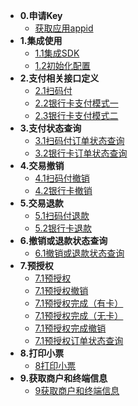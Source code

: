 * **0.申请Key**
    * [获取应用appid](apply/createapp.md)
* **1.集成使用**
    * [1.1集成SDK](integration/integration.md)
    * [1.2初始化配置](integration/config.md)
* **2.支付相关接口定义**
    * [2.1扫码付](pay/scanpay.md)
    * [2.2银行卡支付模式一](pay/bankpay.md)
    * [2.3银行卡支付模式二](pay/bankpay2.md)
* **3.支付状态查询**
    * [3.1扫码付订单状态查询](payquery/scanquery.md)
    * [3.2银行卡订单状态查询](payquery/bankquery.md)
* **4.交易撤销**
    * [4.1扫码付撤销](revoke/scanrevoke.md)
    * [4.2银行卡撤销](revoke/bankrevoke.md)
* **5.交易退款**
    * [5.1扫码付退款](refund/scanrefund.md)
    * [5.2银行卡退款](refund/bankrefund.md)
* **6.撤销或退款状态查询**
    * [6.1撤销或退款状态查询](refundquery/refundquery.md)
* **7.预授权**
    * [7.1预授权](authorization/cardauth.md)
    * [7.1预授权撤销](authorization/cardauthrever.md)
    * [7.1预授权完成（有卡）](authorization/creditpreauthdone.md)
    * [7.1预授权完成（无卡）](authorization/preauthdone.md)
    * [7.1预授权完成撤销](authorization/cardauthdonerever.md)
    * [7.1预授权订单状态查询](authorization/cardauthquery.md)
* **8.打印小票**
    * [8打印小票](print/print.md)
* **9.获取商户和终端信息**
    * [9获取商户和终端信息](merinfo/merinfo.md)
